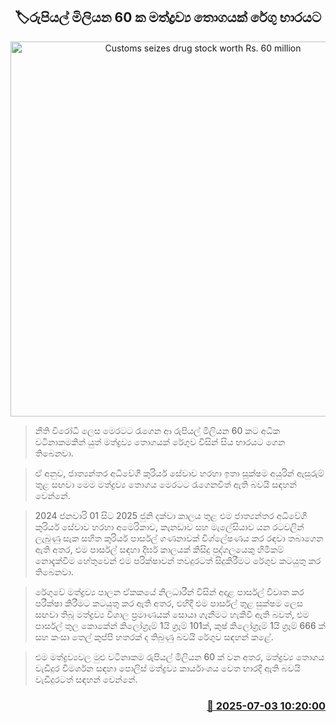 <p align='center'><b><h2 align='center' title='Customs seizes drug stock worth Rs. 60 million'>🏷රුපියල් මිලියන 60 ක මත්ද්‍රව්‍ය තොගයක් රේගු භාරයට</h2></b></p>
<p align='center'><img src='https://helakuru.sgp1.cdn.digitaloceanspaces.com/esana/images/lib/drug-hh.jpg' width='600' alt='Customs seizes drug stock worth Rs. 60 million'></p>

> නීති විරෝධී ලෙස මෙරටට රැගෙන ආ රුපියල් මිලියන 60 කට අධික වටිනාකමකින් යුත් මත්ද්‍රව්‍ය තොගයක් රේගුව විසින් සිය භාරයට ගෙන තිබෙනවා.

> ඒ අනුව, ජාත්‍යන්තර අධිවේගී කුරියර් සේවාව හරහා ඉතා සූක්ෂම අයුරින් ඇසුරුම් තුළ සඟවා මෙම මත්ද්‍රව්‍ය තොගය මෙරටට රැගෙනවිත් ඇති බවයි සඳහන් වෙන්නේ.

> 2024 ජනවාරි 01 සිට 2025 ජුනි දක්වා කාලය තුළ එම ජාත්‍යන්තර අධිවේගී කුරියර් සේවාව හරහා අමෙරිකාව, කැනඩාව සහ මැලේසියාව යන රටවලින් ලැබුණු සැක සහිත කුරියර් පාර්සල් ගණනාවක් විශ්ලේෂණය කර රඳවා තබාගෙන ඇති අතර, එම පාර්සල් සඳහා දීර්ඝ කාලයක් කිසිදු පුද්ගලයෙකු හිමිකම් නොදැක්වීම හේතුවෙන් එම පරික්ෂාවන් තවදුරටත් සිදුකිරීමට රේගුව කටයුතු කර තිබෙනවා.

> රේගුවේ මත්ද්‍රව්‍ය පාලන ඒකකයේ නිලධාරීන් විසින් අදාළ පාර්සල් විවෘත කර පරීක්ෂා කිරීමට කටයුතු කර ඇති අතර, එහිදී එම පාර්සල් තුළ සුක්ෂම ලෙස සඟවා තිබූ මත්ද්‍රව්‍ය විශාල ප්‍රමාණයක් සොයා ගැනීමට හැකිවී ඇති බවත්, එම පාර්සල් තුල කොකේන් කිලෝග්‍රෑම් 1යි ග්‍රෑම් 101ක්, කුෂ් කිලෝග්‍රෑම් 1යි ග්‍රෑම් 666 ක් සහ කංසා තෙල් කුප්පි හතරක් ද තිබුණු බවයි රේගුව සඳහන් කළේ.

> එම මත්ද්‍රව්‍යවල මුළු වටිනාකම රුපියල් මිලියන 60 ක් වන අතර, මත්ද්‍රව්‍ය තොගය වැඩිදුර විමර්ශන සඳහා පොලිස් මත්ද්‍රව්‍ය කාර්යාංශය වෙත භාරදී ඇති බවයි වැඩිදුරටත් සඳහන් වෙන්නේ.



<h3 align='right'><a href='https://www.helakuru.lk/esana/p/111538/'>📅 2025-07-03 10:20:00</a></h3>
